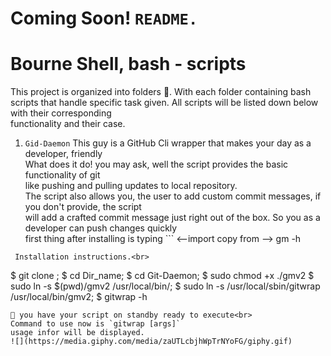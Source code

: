 # Coming Soon! `README.`
# Bourne Shell, bash - scripts
This project is organized into folders 📂. With each folder
containing bash scripts that handle specific task given.
All scripts will be listed down below with their corresponding <br> functionality and their case.
1. `Gid-Daemon`
 This guy is a GitHub Cli wrapper that makes your day as a developer, friendly <br>
 What does it do! you may ask, well the script provides the basic functionality of git <br>
 like pushing and pulling updates to local repository. <br>
 The script also allows you, the user to add custom commit messages, if you don't provide, the script <br>
 will add a crafted commit message just right out of the box. So you as a developer can push changes quickly <br>
 first thing after installing is typing ```
  <--import copy from -->
gm -h
``` to see it's usage <br>
 Installation instructions.<br>
 ```
$ git clone <clone-url>;
$ cd Dir_name;
$ cd Git-Daemon;
$ sudo chmod +x ./gmv2
$ sudo ln -s $(pwd)/gmv2 /usr/local/bin/;
$ sudo ln -s /usr/local/sbin/gitwrap /usr/local/bin/gmv2;
$ gitwrap -h
 ```
🙌 you have your script on standby ready to execute<br>
Command to use now is `gitwrap [args]`
usage infor will be displayed.
![](https://media.giphy.com/media/zaUTLcbjhWpTrNYoFG/giphy.gif)

